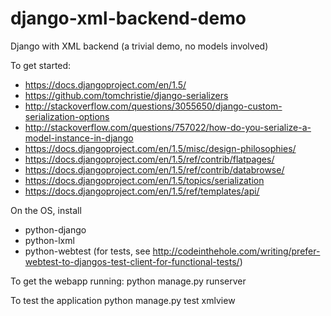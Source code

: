 django-xml-backend-demo
=======================

Django with XML backend (a trivial demo, no models involved)

To get started:
* https://docs.djangoproject.com/en/1.5/
* https://github.com/tomchristie/django-serializers
* http://stackoverflow.com/questions/3055650/django-custom-serialization-options
* http://stackoverflow.com/questions/757022/how-do-you-serialize-a-model-instance-in-django
* https://docs.djangoproject.com/en/1.5/misc/design-philosophies/
* https://docs.djangoproject.com/en/1.5/ref/contrib/flatpages/
* https://docs.djangoproject.com/en/1.5/ref/contrib/databrowse/
* https://docs.djangoproject.com/en/1.5/topics/serialization
* https://docs.djangoproject.com/en/1.5/ref/templates/api/

On the OS, install 
* python-django
* python-lxml 
* python-webtest (for tests, see http://codeinthehole.com/writing/prefer-webtest-to-djangos-test-client-for-functional-tests/)

To get the webapp running:
      python manage.py runserver

To test the application
      python manage.py test xmlview

